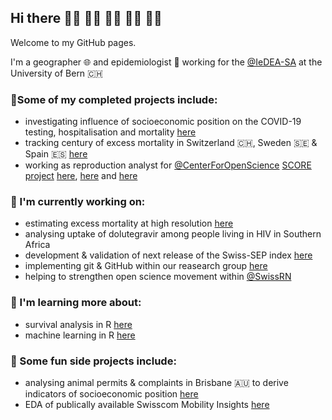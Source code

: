 ## Hi there 🤘🏻 🤘🏼 🤘🏽 🤘🏾 🤘🏿

Welcome to my GitHub pages.  

I'm a geographer 🌐 and epidemiologist 🦠 working for the [@IeDEA-SA](https://github.com/IeDEA-SA) at the University of Bern 🇨🇭

### 📜Some of my completed projects include:
- investigating influence of socioeconomic position on the COVID-19 testing, hospitalisation and mortality [here](https://github.com/jriou/covid-sep-ch)  
- tracking century of excess mortality in Switzerland 🇨🇭, Sweden 🇸🇪 & Spain 🇪🇸 [here](https://github.com/RPanczak/ISPM_excess-mortality)  
- working as reproduction analyst for [@CenterForOpenScience](https://github.com/CenterForOpenScience) [SCORE project](https://www.cos.io/score) [here](https://github.com/RPanczak/SCORE_Siedner_covid_P3NJ), [here](https://github.com/RPanczak/SCORE_Fielding-Miller_covid_R3pV) and [here](https://github.com/RPanczak/SCORE_Kim_SocSciMed_2016_AqDO)    

### 🚀 I'm currently working on:  
- estimating excess mortality at high resolution [here](https://github.com/RPanczak/ISPM_geo-mortality)  
- analysing uptake of dolutegravir among people living in HIV in Southern Africa  
- development & validation of next release of the Swiss-SEP index [here](https://github.com/RPanczak/SNC_Swiss-SEP4)  
- implementing git & GitHub within our reasearch group  [here](https://github.com/IeDEA-SA/IeDEA_WG-open-science)
- helping to strengthen open science movement within [@SwissRN](https://github.com/SwissRN)  

### 🧐 I'm learning more about:  
- survival analysis in R [here](https://github.com/RPanczak/R_ASAuR)
- machine learning in R [here](https://github.com/RPanczak/R_MLwR)

### 🎡 Some fun side projects include:  
- analysing animal permits & complaints in Brisbane 🇦🇺 to derive indicators of socioeconomic position [here](https://github.com/RPanczak/FUN_BCC-animals)  
- EDA of publically available Swisscom Mobility Insights [here](https://github.com/RPanczak/FUN_swisscom)  


<!--
**RPanczak/RPanczak** is a ✨ _special_ ✨ repository because its `README.md` (this file) appears on your GitHub profile.

Here are some ideas to get you started:


- 🌱 I’m currently learning ...
- 👯 I’m looking to collaborate on ...
- 🤔 I’m looking for help with ...
- 💬 Ask me about ...
- 📫 How to reach me: ...
- ⚡ Fun fact: ...
-->
